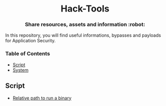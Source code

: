 <h1 align="center">Hack-Tools</h1>

<h3 align="center">
  Share resources, assets and information :robot:
</h3>

In this repository, you will find useful informations, bypasses and payloads for Application Security.

### Table of Contents

- [Script](#script)
- [System](#system)

## Script

- [Relative path to run a binary](script/realtive_path_binary,md)
